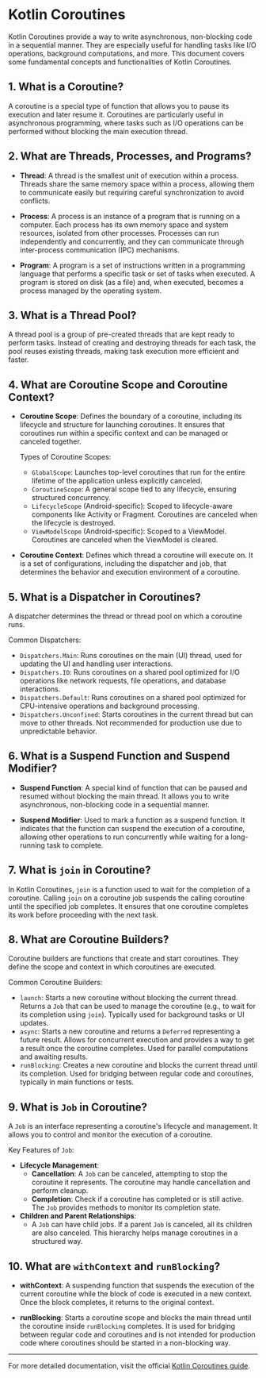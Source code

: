 # Kotlin Coroutines

Kotlin Coroutines provide a way to write asynchronous, non-blocking code in a sequential manner. They are especially useful for handling tasks like I/O operations, background computations, and more. This document covers some fundamental concepts and functionalities of Kotlin Coroutines.

## 1. What is a Coroutine?

A coroutine is a special type of function that allows you to pause its execution and later resume it. Coroutines are particularly useful in asynchronous programming, where tasks such as I/O operations can be performed without blocking the main execution thread.

## 2. What are Threads, Processes, and Programs?

- **Thread**: A thread is the smallest unit of execution within a process. Threads share the same memory space within a process, allowing them to communicate easily but requiring careful synchronization to avoid conflicts.

- **Process**: A process is an instance of a program that is running on a computer. Each process has its own memory space and system resources, isolated from other processes. Processes can run independently and concurrently, and they can communicate through inter-process communication (IPC) mechanisms.

- **Program**: A program is a set of instructions written in a programming language that performs a specific task or set of tasks when executed. A program is stored on disk (as a file) and, when executed, becomes a process managed by the operating system.

## 3. What is a Thread Pool?

A thread pool is a group of pre-created threads that are kept ready to perform tasks. Instead of creating and destroying threads for each task, the pool reuses existing threads, making task execution more efficient and faster.

## 4. What are Coroutine Scope and Coroutine Context?

- **Coroutine Scope**: Defines the boundary of a coroutine, including its lifecycle and structure for launching coroutines. It ensures that coroutines run within a specific context and can be managed or canceled together. 

  Types of Coroutine Scopes:
  - `GlobalScope`: Launches top-level coroutines that run for the entire lifetime of the application unless explicitly canceled.
  - `CoroutineScope`: A general scope tied to any lifecycle, ensuring structured concurrency.
  - `LifecycleScope` (Android-specific): Scoped to lifecycle-aware components like Activity or Fragment. Coroutines are canceled when the lifecycle is destroyed.
  - `ViewModelScope` (Android-specific): Scoped to a ViewModel. Coroutines are canceled when the ViewModel is cleared.

- **Coroutine Context**: Defines which thread a coroutine will execute on. It is a set of configurations, including the dispatcher and job, that determines the behavior and execution environment of a coroutine.

## 5. What is a Dispatcher in Coroutines?

A dispatcher determines the thread or thread pool on which a coroutine runs.

Common Dispatchers:
- `Dispatchers.Main`: Runs coroutines on the main (UI) thread, used for updating the UI and handling user interactions.
- `Dispatchers.IO`: Runs coroutines on a shared pool optimized for I/O operations like network requests, file operations, and database interactions.
- `Dispatchers.Default`: Runs coroutines on a shared pool optimized for CPU-intensive operations and background processing.
- `Dispatchers.Unconfined`: Starts coroutines in the current thread but can move to other threads. Not recommended for production use due to unpredictable behavior.

## 6. What is a Suspend Function and Suspend Modifier?

- **Suspend Function**: A special kind of function that can be paused and resumed without blocking the main thread. It allows you to write asynchronous, non-blocking code in a sequential manner.

- **Suspend Modifier**: Used to mark a function as a suspend function. It indicates that the function can suspend the execution of a coroutine, allowing other operations to run concurrently while waiting for a long-running task to complete.

## 7. What is `join` in Coroutine?

In Kotlin Coroutines, `join` is a function used to wait for the completion of a coroutine. Calling `join` on a coroutine job suspends the calling coroutine until the specified job completes. It ensures that one coroutine completes its work before proceeding with the next task.

## 8. What are Coroutine Builders?

Coroutine builders are functions that create and start coroutines. They define the scope and context in which coroutines are executed.

Common Coroutine Builders:
- `launch`: Starts a new coroutine without blocking the current thread. Returns a `Job` that can be used to manage the coroutine (e.g., to wait for its completion using `join`). Typically used for background tasks or UI updates.
- `async`: Starts a new coroutine and returns a `Deferred` representing a future result. Allows for concurrent execution and provides a way to get a result once the coroutine completes. Used for parallel computations and awaiting results.
- `runBlocking`: Creates a new coroutine and blocks the current thread until its completion. Used for bridging between regular code and coroutines, typically in main functions or tests.

## 9. What is `Job` in Coroutine?

A `Job` is an interface representing a coroutine's lifecycle and management. It allows you to control and monitor the execution of a coroutine.

Key Features of `Job`:
- **Lifecycle Management**:
  - **Cancellation**: A `Job` can be canceled, attempting to stop the coroutine it represents. The coroutine may handle cancellation and perform cleanup.
  - **Completion**: Check if a coroutine has completed or is still active. The `Job` provides methods to monitor its completion state.
- **Children and Parent Relationships**:
  - A `Job` can have child jobs. If a parent `Job` is canceled, all its children are also canceled. This hierarchy helps manage coroutines in a structured way.

## 10. What are `withContext` and `runBlocking`?

- **withContext**: A suspending function that suspends the execution of the current coroutine while the block of code is executed in a new context. Once the block completes, it returns to the original context.

- **runBlocking**: Starts a coroutine scope and blocks the main thread until the coroutine inside `runBlocking` completes. It is used for bridging between regular code and coroutines and is not intended for production code where coroutines should be started in a non-blocking way.

---

For more detailed documentation, visit the official [Kotlin Coroutines guide](https://kotlinlang.org/docs/coroutines-overview.html).

